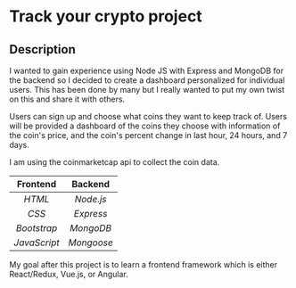 # Track your crypto project

## Description

I wanted to gain experience using Node JS with Express and MongoDB for the backend
so I decided to create a dashboard personalized for individual users. This has been 
done by many but I really wanted to put my own twist on this and share it with others.

Users can sign up and choose what coins they want to keep track of.
Users will be provided a dashboard of the coins they choose with information of the coin's price, and the coin's percent change in last hour, 24 hours, and 7 days. 

I am using the coinmarketcap api to collect the coin data.


| Frontend   | Backend |
|:-----------:| :--------:|
|   *HTML*    | *Node.js* |
|   *CSS*     | *Express* |
|*Bootstrap*  | *MongoDB* |
|*JavaScript* | *Mongoose* |


My goal after this project is to learn a frontend framework which is either React/Redux, Vue.js, or Angular.